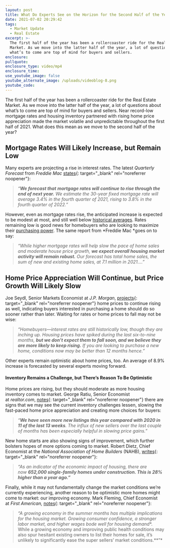```yaml
---
layout: post
title: What Do Experts See on the Horizon for the Second Half of the Year?
date: 2021-07-02 20:29:42
tags:
  - Market Update
  - Real Estate
excerpt: >-
  The first half of the year has been a rollercoaster ride for the Real Estate
  Market. As we move into the latter half of the year, a lot of questions about
  what’s to come are top of mind for buyers and sellers. 
enclosure:
pullquote:
enclosure_type: video/mp4
enclosure_time:
use_youtube_image: false
youtube_alternate_image: /uploads/videoblog-8.png
youtube_code:
---
```

The first half of the year has been a rollercoaster ride for the Real Estate Market. As we move into the latter half of the year, a lot of questions about what’s to come are top of mind for buyers and sellers. Near record-low mortgage rates and housing inventory partnered with rising home price appreciation made the market volatile and unpredictable throughout the first half of 2021. What does this mean as we move to the second half of the year?

## **Mortgage Rates Will Likely Increase, but Remain Low**

Many experts are projecting a rise in interest rates. The latest&nbsp;*Quarterly Forecast*&nbsp;from&nbsp;*Freddie Mac*&nbsp;[states](http://www.freddiemac.com/research/forecast/20210414_quarterly_economic_forecast.page){: target="_blank" rel="noreferrer noopener"}\:

> *“**We forecast that**&nbsp;**mortgage rates will continue to rise through the end of next year.**&nbsp;We estimate the 30-year fixed mortgage rate will average 3.4% in the fourth quarter of 2021, rising to 3.8% in the fourth quarter of 2022.”*

However, even as mortgage rates rise, the anticipated increase is expected to be modest at most, and still well below&nbsp;[historical averages](https://www.mykcm.com/2021/03/09/how-upset-should-you-be-about-3-mortgage-rates/). Rates remaining low is good news for homebuyers who are looking to maximize their&nbsp;[purchasing power](https://www.mykcm.com/2021/03/30/how-a-change-in-mortgage-rate-impacts-your-homebuying-budget). The same report from&nbsp;*Freddie Mac&nbsp;*goes on to say:

> *“While higher mortgage rates will help slow the pace of home sales and moderate house price growth,&nbsp;**we expect overall housing market activity will remain robust.**&nbsp;Our forecast has total home sales, the sum of new and existing home sales, at 7.1 million in 2021….”*

## **Home Price Appreciation Will Continue, but Price Growth Will Likely Slow**

Joe Seydl, Senior Markets Economist at&nbsp;*J.P. Morgan*,&nbsp;[projects](https://privatebank.jpmorgan.com/gl/en/insights/living/do-you-want-to-jump-into-the-us-housing-market){: target="_blank" rel="noreferrer noopener"}&nbsp;home prices to continue rising as well, indicating buyers interested in purchasing a home should do so sooner rather than later. Waiting for rates or home prices to fall may not be wise:

> *“Homebuyers—interest rates are still historically low, though they are inching up. Housing prices have spiked during the last six-to-nine months,&nbsp;**but we don’t expect them to fall soon, and we believe they are more likely to keep rising.**&nbsp;If you are looking to purchase a new home, conditions now may be better than 12 months hence.”*

Other experts remain optimistic about home prices, too. An average of 8.9% increase is forecasted by several experts moving forward.

#### **Inventory Remains a Challenge, but There’s Reason To Be Optimistic**

Home prices are rising, but they should moderate as more housing inventory comes to market. George Ratiu, Senior Economist at&nbsp;*realtor.com*,&nbsp;[notes](https://www.realtor.com/research/weekly-housing-trends-view-data-week-june-19-2021/){: target="_blank" rel="noreferrer noopener"}&nbsp;there are signs that we may see the current inventory challenges lessen, slowing the fast-paced home price appreciation and creating more choices for buyers:

> *“**We have seen more new listings this year compared with 2020 in 11 of the last 13 weeks**. The influx of new sellers over the last couple of months has been especially helpful in slowing price gains.”*

New home starts are also showing signs of improvement, which further bolsters hopes of more options coming to market. Robert Dietz, Chief Economist at the&nbsp;*National Association of Home Builders&nbsp;*(NAHB),&nbsp;[writes](https://eyeonhousing.org/2021/06/single-family-starts-steady-in-may/){: target="_blank" rel="noreferrer noopener"}\:

> *“As an indicator of the economic impact of housing, there are now&nbsp;**652,000 single-family homes under construction. This is 28% higher than a year ago.”***

Finally, while it may not fundamentally change the market conditions we’re currently experiencing, another reason to be optimistic more homes might come to market: our improving economy. Mark Fleming, Chief Economist at&nbsp;*First American,*&nbsp;[notes](https://blog.firstam.com/economics/why-housing-market-potential-strengthened-in-april){: target="_blank" rel="noreferrer noopener"}\:

> *“A growing economy in the summer months has multiple implications for the housing market. Growing consumer confidence, a stronger labor market, and higher wages bode well for housing demand**. While a growing economy and improving public health conditions may also spur hesitant existing owners to list their homes for sale, it’s unlikely to significantly ease the super sellers’ market conditions.**”*
